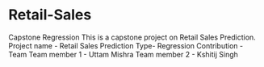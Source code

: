 # Retail-Sales
Capstone Regression
This is a capstone project on Retail Sales Prediction.
Project name - Retail Sales Prediction
Type- Regression
Contribution - Team
Team member 1 - Uttam Mishra
Team member 2 - Kshitij Singh
